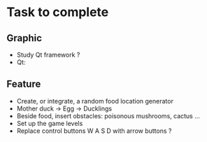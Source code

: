 # Task to complete

## Graphic
- Study Qt framework ?
- Qt:



## Feature
- Create, or integrate, a random food location generator
- Mother duck -> Egg -> Ducklings
- Beside food, insert obstacles: poisonous mushrooms, cactus ...
- Set up the game levels
- Replace control buttons W A S D with arrow buttons ?
